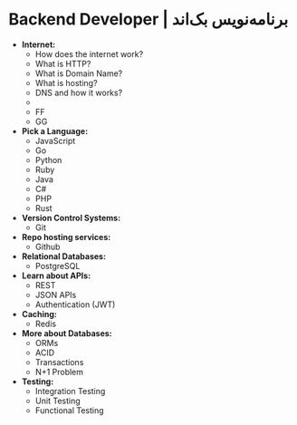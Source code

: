 # Backend Developer | برنامه‌نویس بک‌اند
- **Internet:**
	- How does the internet work?
	- What is HTTP?
	- What is Domain Name?
	- What is hosting?
	- DNS and how it works?
	- 
	- FF
	- GG
- **Pick a Language:**
	- JavaScript
	- Go
	- Python
	- Ruby
	- Java
	- C#
	- PHP
	- Rust
- **Version Control Systems:**
	- Git
- **Repo hosting services:**
	- Github
- **Relational Databases:**
	- PostgreSQL
- **Learn about APIs:**
	- REST
	- JSON APIs
	- Authentication (JWT)
- **Caching:**
	- Redis
- **More about Databases:**
	- ORMs
	- ACID
	- Transactions
	- N+1 Problem
- **Testing:**
	- Integration Testing
	- Unit Testing
	- Functional Testing

